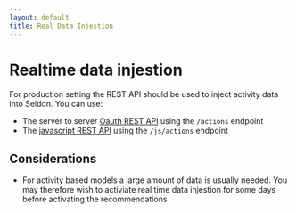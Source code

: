 ```yaml
---
layout: default
title: Real Data Injestion
---
```


# Realtime data injestion

For production setting the REST API should be used to inject activity data into Seldon. You can use:

 * The server to server [Oauth REST API](/api-oauth.html) using the ```/actions``` endpoint
 * The [javascript REST API](/api-javascript.html) using the ```/js/actions``` endpoint

## Considerations

 * For activity based models a large amount of data is usually needed. You may therefore wish to activiate real time data injestion for some days before activating the recommendations






